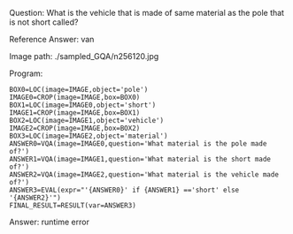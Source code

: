 Question: What is the vehicle that is made of same material as the pole that is not short called?

Reference Answer: van

Image path: ./sampled_GQA/n256120.jpg

Program:

```
BOX0=LOC(image=IMAGE,object='pole')
IMAGE0=CROP(image=IMAGE,box=BOX0)
BOX1=LOC(image=IMAGE0,object='short')
IMAGE1=CROP(image=IMAGE,box=BOX1)
BOX2=LOC(image=IMAGE1,object='vehicle')
IMAGE2=CROP(image=IMAGE,box=BOX2)
BOX3=LOC(image=IMAGE2,object='material')
ANSWER0=VQA(image=IMAGE0,question='What material is the pole made of?')
ANSWER1=VQA(image=IMAGE1,question='What material is the short made of?')
ANSWER2=VQA(image=IMAGE2,question='What material is the vehicle made of?')
ANSWER3=EVAL(expr="'{ANSWER0}' if {ANSWER1} =='short' else '{ANSWER2}'")
FINAL_RESULT=RESULT(var=ANSWER3)
```
Answer: runtime error

